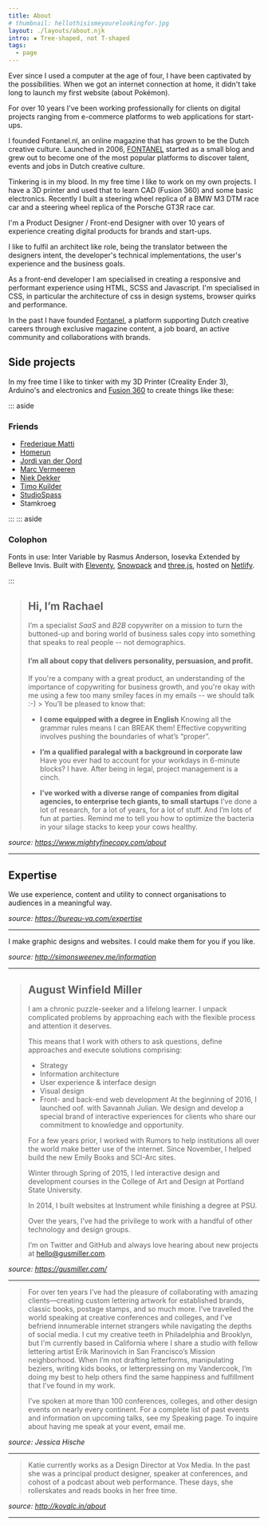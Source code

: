 ```yaml
---
title: About
# thumbnail: hellothisismeyourelookingfor.jpg
layout: ./layouts/about.njk
intro: ▪︎ Tree-shaped, not T-shaped
tags:
  - page
---
```


Ever since I used a computer at the age of four, I have been captivated by the possibilities. When we got an internet connection at home, it didn't take long to launch my first website (about Pokémon).

For over 10 years I've been working professionally for clients on digital projects ranging from e-commerce platforms to web applications for start-ups.

I founded Fontanel.nl, an online magazine that has grown to be the Dutch creative culture. Launched in 2006, [FONTANEL](https://fontanel.nl) started as a small blog and grew out to become one of the most popular platforms to discover talent, events and jobs in Dutch creative culture.

Tinkering is in my blood. In my free time I like to work on my own projects. I have a 3D printer and used that to learn CAD (Fusion 360) and some basic electronics. Recently I built a steering wheel replica of a BMW M3 DTM race car and a steering wheel replica of the Porsche GT3R race car.



I'm a Product Designer / Front-end Designer with over 10 years of experience creating digital products for brands and start-ups.

I like to fulfil an architect like role, being the translator between the designers intent, the developer's technical implementations, the user's experience and the business goals.

As a front-end developer I am specialised in creating a responsive and performant experience using HTML, SCSS and Javascript. I'm specialised in CSS, in particular the architecture of css in design systems, browser quirks and performance.

In the past I have founded [Fontanel](https://fontanel.nl), a platform supporting Dutch creative careers through exclusive magazine content, a job board, an active community and collaborations with brands.

## Side projects

In my free time I like to tinker with my 3D Printer (Creality Ender 3), Arduino's and electronics and [Fusion 360](https://www.autodesk.com/products/fusion-360/overview) to create things like these:


::: aside

### Friends

- [Frederique Matti](https://frederiquematti.com)
- [Homerun](https://homerun.co)
- [Jordi van der Oord](https://jordivanderoord.com)
- [Marc Vermeeren](https://marcvermeeren.com)
- [Niek Dekker](https://niekdekker.com)
- [Timo Kuilder](https://timokuilder.com)
- [StudioSpass](https://studiospass.com)
- Stamkroeg

:::
::: aside

### Colophon

Fonts in use: Inter Variable by Rasmus Anderson, Iosevka Extended by Belleve Invis.
Built with [Eleventy](https://www.11ty.dev/), [Snowpack](https://www.snowpack.dev/) and [three.js](http://threejs.org/), hosted on [Netlify](https://netlify.com).

:::

> ## Hi, I’m Rachael
>
> I’m a specialist _SaaS_ and _B2B_ copywriter on a mission to turn the buttoned-up and boring world of business sales copy into something that speaks to real people -- not demographics.
>
> #### I’m all about copy that delivers personality, persuasion, and profit.
>
> If you're a company with a great product, an understanding of the importance of copywriting for business growth, and you're okay with me using a few too many smiley faces in my emails -- we should talk :-)
> ‍>
> You’ll be pleased to know that:
>
> - **I come equipped with a degree in English**
>   ‍Knowing all the grammar rules means I can BREAK them! Effective copywriting involves pushing the boundaries of what’s “proper”.
>
> - **I’m a qualified paralegal with a background in corporate law**
>   Have you ever had to account for your workdays in 6-minute blocks? I have. After being in legal, project management is a cinch.
>
> - **I’ve worked with a diverse range of companies from digital agencies, to enterprise tech giants, to small startups**
>   I’ve done a lot of research, for a lot of years, for a lot of stuff. And I’m lots of fun at parties. Remind me to tell you how to optimize the bacteria in your silage stacks to keep your cows healthy.

_source: https://www.mightyfinecopy.com/about_

---

## Expertise

We use experience, content and utility to connect organisations to audiences in a meaningful way.

_source: https://bureau-va.com/expertise_

---

I make graphic designs and websites. I could make them for you if you like.

_source: http://simonsweeney.me/information_

---

> ## August Winfield Miller
>
> I am a chronic puzzle-seeker and a lifelong learner. I unpack complicated problems by approaching each with the flexible process and attention it deserves.
>
> This means that I work with others to ask questions, define approaches and execute solutions comprising:
>
> - Strategy
> - Information architecture
> - User experience & interface design
> - Visual design
> - Front- and back-end web development
>   At the beginning of 2016, I launched oof. with Savannah Julian. We design and develop a special brand of interactive experiences for clients who share our commitment to knowledge and opportunity.
>
> For a few years prior, I worked with Rumors to help institutions all over the world make better use of the internet. Since November, I helped build the new Emily Books and SCI-Arc sites.
>
> Winter through Spring of 2015, I led interactive design and development courses in the College of Art and Design at Portland State University.
>
> In 2014, I built websites at Instrument while finishing a degree at PSU.
>
> Over the years, I’ve had the privilege to work with a handful of other technology and design groups.
>
> I’m on Twitter and GitHub and always love hearing about new projects at hello@gusmiller.com.

_source: https://gusmiller.com/_

---

> For over ten years I’ve had the pleasure of collaborating with amazing clients—creating custom lettering artwork for established brands, classic books, postage stamps, and so much more. I've travelled the world speaking at creative conferences and colleges, and I've befriend innumerable internet strangers while navigating the depths of social media. I cut my creative teeth in Philadelphia and Brooklyn, but I'm currently based in California where I share a studio with fellow lettering artist Erik Marinovich in San Francisco’s Mission neighborhood. When I’m not drafting letterforms, manipulating beziers, writing kids books, or letterpressing on my Vandercook, I’m doing my best to help others find the same happiness and fulfillment that I’ve found in my work.
>
> I’ve spoken at more than 100 conferences, colleges, and other design events on nearly every continent. For a complete list of past events and information on upcoming talks, see my Speaking page. To inquire about having me speak at your event, email me.

_source: Jessica Hische_

---

> Katie currently works as a Design Director at Vox Media. In the past she was a principal product designer, speaker at conferences, and cohost of a podcast about web performance. These days, she rollerskates and reads books in her free time.

_source: http://kovalc.in/about_

---
